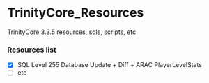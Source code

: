 # TrinityCore_Resources
TrinityCore 3.3.5 resources, sqls, scripts, etc

### Resources list

- [x] SQL Level 255 Database Update + Diff + ARAC PlayerLevelStats
- [ ] etc
